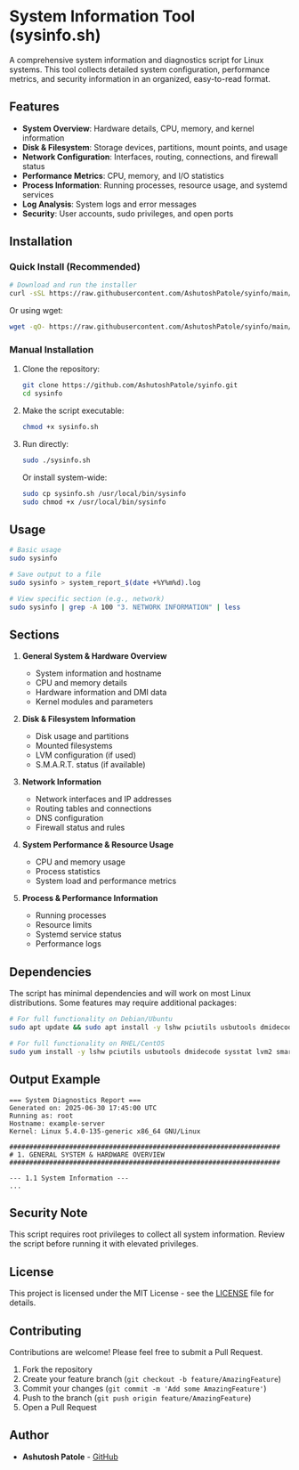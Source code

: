 # System Information Tool (sysinfo.sh)

A comprehensive system information and diagnostics script for Linux systems. This tool collects detailed system configuration, performance metrics, and security information in an organized, easy-to-read format.

## Features

- **System Overview**: Hardware details, CPU, memory, and kernel information
- **Disk & Filesystem**: Storage devices, partitions, mount points, and usage
- **Network Configuration**: Interfaces, routing, connections, and firewall status
- **Performance Metrics**: CPU, memory, and I/O statistics
- **Process Information**: Running processes, resource usage, and systemd services
- **Log Analysis**: System logs and error messages
- **Security**: User accounts, sudo privileges, and open ports

## Installation

### Quick Install (Recommended)

```bash
# Download and run the installer
curl -sSL https://raw.githubusercontent.com/AshutoshPatole/syinfo/main/install.sh | sudo bash
```

Or using wget:

```bash
wget -qO- https://raw.githubusercontent.com/AshutoshPatole/syinfo/main/install.sh | sudo bash
```

### Manual Installation

1. Clone the repository:
   ```bash
   git clone https://github.com/AshutoshPatole/syinfo.git
   cd sysinfo
   ```

2. Make the script executable:
   ```bash
   chmod +x sysinfo.sh
   ```

3. Run directly:
   ```bash
   sudo ./sysinfo.sh
   ```

   Or install system-wide:
   ```bash
   sudo cp sysinfo.sh /usr/local/bin/sysinfo
   sudo chmod +x /usr/local/bin/sysinfo
   ```

## Usage

```bash
# Basic usage
sudo sysinfo

# Save output to a file
sudo sysinfo > system_report_$(date +%Y%m%d).log

# View specific section (e.g., network)
sudo sysinfo | grep -A 100 "3. NETWORK INFORMATION" | less
```

## Sections

1. **General System & Hardware Overview**
   - System information and hostname
   - CPU and memory details
   - Hardware information and DMI data
   - Kernel modules and parameters

2. **Disk & Filesystem Information**
   - Disk usage and partitions
   - Mounted filesystems
   - LVM configuration (if used)
   - S.M.A.R.T. status (if available)

3. **Network Information**
   - Network interfaces and IP addresses
   - Routing tables and connections
   - DNS configuration
   - Firewall status and rules

4. **System Performance & Resource Usage**
   - CPU and memory usage
   - Process statistics
   - System load and performance metrics

5. **Process & Performance Information**
   - Running processes
   - Resource limits
   - Systemd service status
   - Performance logs

## Dependencies

The script has minimal dependencies and will work on most Linux distributions. Some features may require additional packages:

```bash
# For full functionality on Debian/Ubuntu
sudo apt update && sudo apt install -y lshw pciutils usbutools dmidecode sysstat lvm2 smartmontools

# For full functionality on RHEL/CentOS
sudo yum install -y lshw pciutils usbutools dmidecode sysstat lvm2 smartmontools
```

## Output Example

```
=== System Diagnostics Report ===
Generated on: 2025-06-30 17:45:00 UTC
Running as: root
Hostname: example-server
Kernel: Linux 5.4.0-135-generic x86_64 GNU/Linux

####################################################################
# 1. GENERAL SYSTEM & HARDWARE OVERVIEW
####################################################################

--- 1.1 System Information ---
...
```

## Security Note

This script requires root privileges to collect all system information. Review the script before running it with elevated privileges.

## License

This project is licensed under the MIT License - see the [LICENSE](LICENSE) file for details.

## Contributing

Contributions are welcome! Please feel free to submit a Pull Request.

1. Fork the repository
2. Create your feature branch (`git checkout -b feature/AmazingFeature`)
3. Commit your changes (`git commit -m 'Add some AmazingFeature'`)
4. Push to the branch (`git push origin feature/AmazingFeature`)
5. Open a Pull Request

## Author

- **Ashutosh Patole** - [GitHub](https://github.com/AshutoshPatole)

